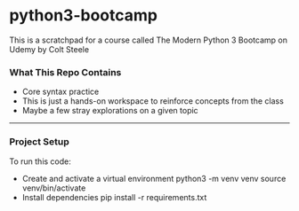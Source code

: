 # python3-bootcamp

This is a scratchpad for a course called The Modern Python 3 Bootcamp on Udemy by Colt Steele

### What This Repo Contains

- Core syntax practice
- This is just a hands-on workspace to reinforce concepts from the class
- Maybe a few stray explorations on a given topic
---

### Project Setup

To run this code:


- Create and activate a virtual environment
python3 -m venv venv
source venv/bin/activate
- Install dependencies
pip install -r requirements.txt

